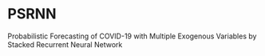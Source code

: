 # PSRNN
Probabilistic Forecasting of COVID-19 with Multiple Exogenous Variables by Stacked Recurrent Neural Network
